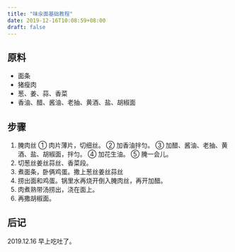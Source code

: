 ```yaml
---
title: "味汆面基础教程"
date: 2019-12-16T10:08:59+08:00
draft: false
---
```

## 原料

- 面条
- 猪瘦肉
- 葱、姜、蒜、香菜
- 香油、醋、酱油、老抽、黄酒、盐、胡椒面

## 步骤

1. 腌肉丝
① 肉片薄片，切细丝。
② 加香油拌匀。
③ 加醋、酱油、老抽、黄酒、盐、胡椒面，拌匀。
④ 加花生油。
⑤ 腌一会儿。 
2. 切葱丝姜丝蒜丝、香菜段。
2. 煮面条，卧俩鸡蛋。撒上葱丝姜丝蒜丝
3. 捞出面和鸡蛋。锅里水再烧开倒入腌肉丝，再开加醋。
4. 肉煮熟带汤捞出，浇在面上。
5. 再撒胡椒面。

## 后记
2019.12.16 早上吃吐了。
